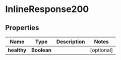 
# InlineResponse200

## Properties
Name | Type | Description | Notes
------------ | ------------- | ------------- | -------------
**healthy** | **Boolean** |  |  [optional]




